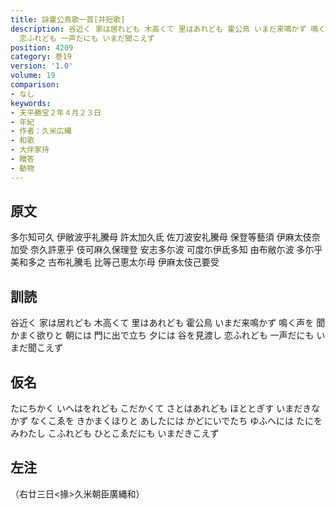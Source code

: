 ```yaml
---
title: 詠霍公鳥歌一首[并短歌]
description: 谷近く 家は居れども 木高くて 里はあれども 霍公鳥 いまだ来鳴かず 鳴く声を 聞かまく欲りと 朝には 門に出で立ち 夕には 谷を見渡し
  恋ふれども 一声だにも いまだ聞こえず
position: 4209
category: 巻19
version: '1.0'
volume: 19
comparison:
- なし
keywords:
- 天平勝宝２年４月２３日
- 年紀
- 作者：久米広縄
- 和歌
- 大伴家持
- 贈答
- 動物
---
```


## 原文

多尓知可久 伊敝波乎礼騰母 許太加久氐 佐刀波安礼騰母 保登等藝須 伊麻太伎奈加受 奈久許恵乎 伎可麻久保理登 安志多尓波 可度尓伊氐多知 由布敝尓波 多尓乎美和多之 古布礼騰毛 比等己恵太尓母 伊麻太伎己要受

## 訓読

谷近く 家は居れども 木高くて 里はあれども 霍公鳥 いまだ来鳴かず 鳴く声を 聞かまく欲りと 朝には 門に出で立ち 夕には 谷を見渡し 恋ふれども 一声だにも いまだ聞こえず

## 仮名

たにちかく いへはをれども こだかくて さとはあれども ほととぎす いまだきなかず なくこゑを きかまくほりと あしたには かどにいでたち ゆふへには たにをみわたし こふれども ひとこゑだにも いまだきこえず

## 左注

（右廿三日<掾>久米朝臣廣縄和）
